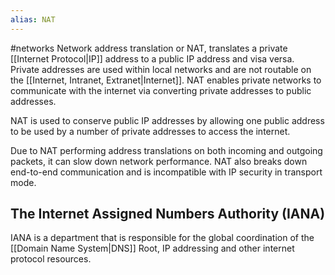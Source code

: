 ```yaml
---
alias: NAT
---
```

#networks 
Network address translation or NAT, translates a private [[Internet Protocol|IP]] address to a public IP address and visa versa. Private addresses are used within local networks and are not routable on the [[Internet, Intranet, Extranet|Internet]]. NAT enables private networks to communicate with the internet via converting private addresses to public addresses.

NAT is used to conserve public IP addresses by allowing one public address to be used by a number of private addresses to access the internet.

Due to NAT performing address translations on both incoming and outgoing packets, it can slow down network performance. NAT also breaks down end-to-end communication and is incompatible with IP security in transport mode.

## The Internet Assigned Numbers Authority (IANA)
IANA is a department that is responsible for the global coordination of the [[Domain Name System|DNS]] Root, IP addressing and other internet protocol resources.

